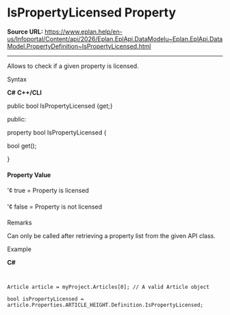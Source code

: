 # IsPropertyLicensed Property

**Source URL:** https://www.eplan.help/en-us/Infoportal/Content/api/2026/Eplan.EplApi.DataModelu~Eplan.EplApi.DataModel.PropertyDefinition~IsPropertyLicensed.html

---

Allows to check if a given property is licensed.

Syntax

**C#**
**C++/CLI**


public bool IsPropertyLicensed {get;}

public:

property bool IsPropertyLicensed {

   bool get();

}


#### Property Value

'¢ true = Property is licensed

'¢ false = Property is not licensed

Remarks

Can only be called after retrieving a property list from the given API class.

Example

**C#**

```


Article article = myProject.Articles[0]; // A valid Article object

bool isPropertyLicensed = article.Properties.ARTICLE_HEIGHT.Definition.IsPropertyLicensed;

```

